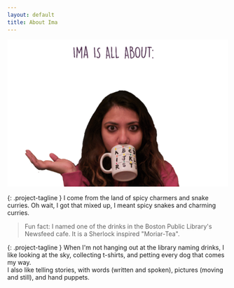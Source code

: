 ```yaml
---
layout: default
title: About Ima
---
```



![](ima.gif)

{: .project-tagline }
I come from the land of spicy charmers and snake curries. Oh wait, I got that mixed up, I meant spicy snakes and charming curries.

> Fun fact: I named one of the drinks in the Boston Public Library's Newsfeed cafe. It is a Sherlock inspired "Moriar-Tea".

{: .project-tagline }
When I'm not hanging out at the library naming drinks, I like looking at the sky, collecting t-shirts, and petting every dog that comes my way.  
I also like telling stories, with words (written and spoken), pictures (moving and still),
and hand puppets.
